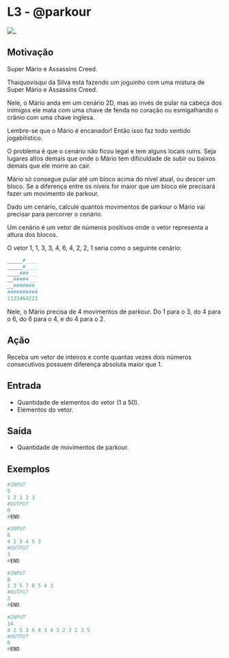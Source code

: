 # L3 - @parkour

![_](https://raw.githubusercontent.com/qxcodefup/arcade/master/base/parkour/cover.jpg)

## Motivação

Super Mário e Assassins Creed.

Thaiquovisqui da Silva está fazendo um joguinho com uma mistura de Super Mário e Assassins Creed.

Nele, o Mário anda em um cenário 2D, mas ao invés de pular na cabeça dos inimigos ele mata com uma chave de fenda no coração ou esmigalhando o crânio com uma chave inglesa.

Lembre-se que o Mário é encanador! Então isso faz todo sentido jogabilístico.

O problema é que o cenário não ficou legal e tem alguns locais ruins. Seja lugares altos demais que onde o Mário tem dificuldade de subir ou baixos demais que ele morre ao cair.

Mário só consegue pular até um bloco acima do nível atual, ou descer um bloco. Se a diferença entre os
níveis for maior que um bloco ele precisará fazer um movimento de parkour.

Dado um cenário, calcule quantos movimentos de parkour o Mário vai precisar para percorrer o cenário.

Um cenário é um vetor de números positivos onde o vetor representa a altura dos blocos.

O vetor 1, 1, 3, 3, 4, 6, 4, 2, 2, 1 seria como o seguinte cenário:

``` py
_____#____
_____#____
____###___
__#####___
__#######_
##########
1133464221
```

Nele, o Mário precisa de 4 movimentos de parkour. Do 1 para o 3, do 4 para o 6, do 6 para o 4, e do 4 para o 2.

## Ação

Receba um vetor de inteiros e conte quantas vezes dois números consecutivos possuem diferença absoluta maior que 1.

## Entrada

* Quantidade de elementos do vetor (1 a 50).
* Elementos do vetor.  

## Saída

* Quantidade de movimentos de parkour.  

## Exemplos

``` py
#INPUT
5
1 2 1 2 3
#OUTPUT
0
#END

#INPUT
6
4 2 5 4 5 3
#OUTPUT
3
#END

#INPUT
8
1 3 5 7 6 5 4 3
#OUTPUT
3
#END

#INPUT
14
4 2 5 3 6 4 3 4 3 2 3 2 3 5
#OUTPUT
6
#END
```

